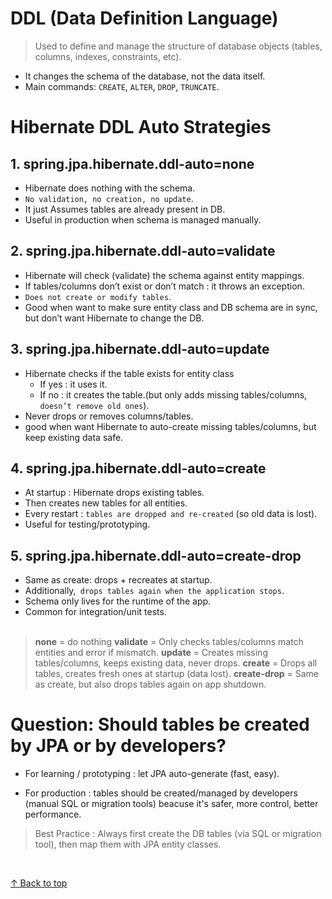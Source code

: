
<h1 id="top">DDL (Data Definition Language)</h1>

>Used to define and manage the structure of database objects (tables, columns, indexes, constraints, etc).

- It changes the schema of the database, not the data itself.
- Main commands: `CREATE`, `ALTER`, `DROP`, `TRUNCATE`.

<h1>Hibernate DDL Auto Strategies</h1>

<h2>1. spring.jpa.hibernate.ddl-auto=none</h2>

- Hibernate does nothing with the schema.
- `No validation, no creation, no update`.
- It just Assumes tables are already present in DB.
- Useful in production when schema is managed manually. 


<h2>2. spring.jpa.hibernate.ddl-auto=validate</h2>

- Hibernate will check (validate) the schema against  entity mappings.
- If tables/columns don’t exist or don’t match : it throws an exception.
- `Does not create or modify tables`.
- Good when want to make sure entity class and DB schema are in sync, but don’t want Hibernate to change the DB.

<h2>3. spring.jpa.hibernate.ddl-auto=update </h2>

- Hibernate checks if the table exists for entity class
    - If yes : it uses it.
    - If no : it creates the table.(but only adds missing tables/columns, `doesn’t remove old ones`).
- Never drops or removes columns/tables.
- good when want Hibernate to auto-create missing tables/columns, but keep existing data safe.

<h2>4. spring.jpa.hibernate.ddl-auto=create </h2>

- At startup : Hibernate drops existing tables.
- Then creates new tables for all entities.
- Every restart : `tables are dropped and re-created` (so old data is lost).
- Useful for testing/prototyping.

<h2>5. spring.jpa.hibernate.ddl-auto=create-drop</h2>


- Same as create: drops + recreates at startup.
- Additionally,` drops tables again when the application stops`.
- Schema only lives for the runtime of the app.
- Common for integration/unit tests.
<br><br>
>**none** = do nothing
>**validate** = Only checks tables/columns match entities and error if mismatch.
>**update** = Creates missing tables/columns, keeps existing data, never drops.
>**create** = Drops all tables, creates fresh ones at startup (data lost).
>**create-drop** = Same as create, but also drops tables again on app shutdown.


<h1>Question: Should tables be created by JPA or by developers?</h1>

- For learning / prototyping : let JPA auto-generate (fast, easy).

- For production : tables should be created/managed by developers (manual SQL or migration tools) beacuse it's safer, more control, better performance.

> Best Practice : Always first create the DB tables (via SQL or migration tool), then map them with JPA entity classes.

<br>

[↑ Back to top](#top)   <br><br>
